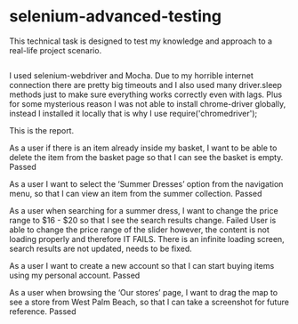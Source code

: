 # selenium-advanced-testing
This technical task is designed to test my knowledge and approach to a real-life project scenario.

<img src="https://flood.io/wp-content/uploads/2015/05/selenium-logo-DB9103D7CF-seeklogo.com_.png" alt="">


I used selenium-webdriver and Mocha. Due to my horrible internet connection there are pretty big timeouts and I also used many driver.sleep methods just to make sure everything works correctly even with lags. Plus for some mysterious reason I was not able to install chrome-driver globally, instead I installed it locally that is why I use require('chromedriver');


This is the report. 

As a user if there is an item already inside my basket, I want to be able to delete the item
from the basket page so that I can see the basket is empty. Passed

As a user I want to select the ‘Summer Dresses’ option from the navigation menu, so
that I can view an item from the summer collection. Passed

As a user when searching for a summer dress, I want to change the price range to $16 -
$20 so that I see the search results change. Failed
User is able to change the price range of the slider however, the content is not loading properly and therefore IT FAILS. There is an infinite loading screen, search results are not updated, needs to be fixed.

As a user I want to create a new account so that I can start buying items using my
personal account. Passed

As a user when browsing the ‘Our stores’ page, I want to drag the map to see a store
from West Palm Beach, so that I can take a screenshot for future reference. Passed
